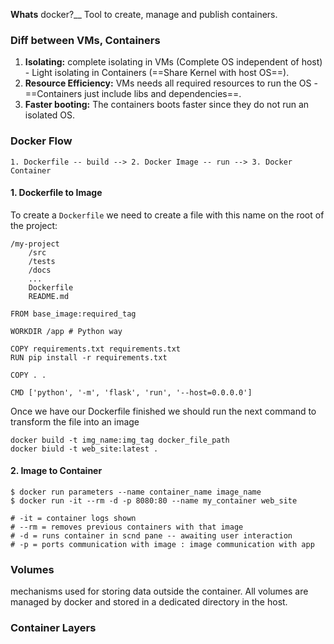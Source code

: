 **Whats** docker?__ Tool to create, manage and publish containers.

### Diff between VMs, Containers

1. __Isolating:__ complete isolating in VMs (Complete OS independent of host) - Light isolating in Containers (==Share Kernel with host OS==).
2. __Resource Efficiency:__  VMs needs all required resources to run the OS - ==Containers just include libs and dependencies==.
3. __Faster booting:__ The containers boots faster since they do not run an isolated OS.

### Docker Flow

`1. Dockerfile -- build --> 2. Docker Image -- run --> 3. Docker Container`

#### 1. Dockerfile to Image

To create a `Dockerfile` we need to create a file with this name on the root of the project:

```
/my-project
	/src
	/tests
	/docs
	...
	Dockerfile
	README.md
```

``` SHell
FROM base_image:required_tag

WORKDIR /app # Python way

COPY requirements.txt requirements.txt
RUN pip install -r requirements.txt

COPY . .

CMD ['python', '-m', 'flask', 'run', '--host=0.0.0.0']
```

Once we have our Dockerfile finished we should run the next command to transform the file into an image

``` Shell
docker build -t img_name:img_tag docker_file_path
docker biuld -t web_site:latest .
```

#### 2. Image to Container

``` Shell
$ docker run parameters --name container_name image_name
$ docker run -it --rm -d -p 8080:80 --name my_container web_site

# -it = container logs shown
# --rm = removes previous containers with that image
# -d = runs container in scnd pane -- awaiting user interaction
# -p = ports communication with image : image communication with app
```

### Volumes

mechanisms used for storing data outside the container. All volumes are managed by docker and stored in a dedicated directory in the host.

### Container Layers

